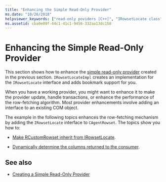 ```yaml
---
title: "Enhancing the Simple Read-Only Provider"
ms.date: "10/26/2018"
helpviewer_keywords: ["read-only poviders [C++]", "IRowsetLocate class", "IRowsetLocate class, adding to OLE DB template providers", "simple read-only poviders [C++]"]
ms.assetid: cba0e09f-44c1-41c1-9456-332aa13dc158
---
```

# Enhancing the Simple Read-Only Provider

This section shows how to enhance the [simple read-only provider](../../data/oledb/implementing-the-simple-read-only-provider.md) created in the previous section. `IRowsetLocateImpl` creates an implementation for the `IRowsetLocate` interface and adds bookmark support for you.

When you have a working provider, you might want to enhance it to make the provider update, handle transactions, or enhance the performance of the row-fetching algorithm. Most provider enhancements involve adding an interface to an existing COM object.

The example in the following topics enhances the row-fetching mechanism by adding the `IRowsetLocate` interface to `CAgentRowset`. The topics show you how to:

- [Make RCustomRowset inherit from IRowsetLocate](../../data/oledb/modifying-the-inheritance-of-rmyproviderrowset.md).

- [Dynamically determine the columns returned to the consumer](../../data/oledb/dynamically-determining-columns-returned-to-the-consumer.md).

## See also

- [Creating a Simple Read-Only Provider](../../data/oledb/creating-a-simple-read-only-provider.md)
